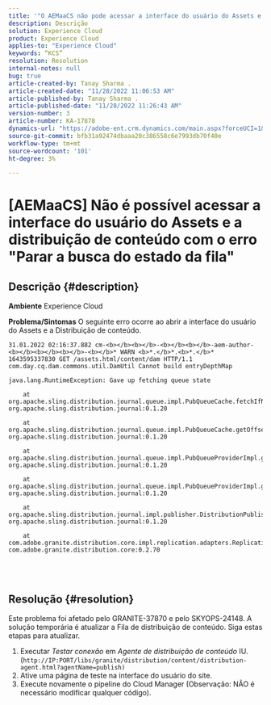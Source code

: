 ```yaml
---
title: '"O AEMaaCS não pode acessar a interface do usuário do Assets e a distribuição de conteúdo com o erro "Parar a busca do estado da fila\""'
description: Descrição
solution: Experience Cloud
product: Experience Cloud
applies-to: "Experience Cloud"
keywords: “KCS”
resolution: Resolution
internal-notes: null
bug: true
article-created-by: Tanay Sharma .
article-created-date: "11/28/2022 11:06:53 AM"
article-published-by: Tanay Sharma .
article-published-date: "11/28/2022 11:26:43 AM"
version-number: 3
article-number: KA-17878
dynamics-url: "https://adobe-ent.crm.dynamics.com/main.aspx?forceUCI=1&pagetype=entityrecord&etn=knowledgearticle&id=a3a974bf-0c6f-ed11-9562-6045bd006239"
source-git-commit: bfb31a92474dbaaa20c386558c6e7993db70f40e
workflow-type: tm+mt
source-wordcount: '101'
ht-degree: 3%

---
```


# [AEMaaCS] Não é possível acessar a interface do usuário do Assets e a distribuição de conteúdo com o erro &quot;Parar a busca do estado da fila&quot;

## Descrição {#description}

<b>Ambiente</b>
Experience Cloud


<b>Problema/Sintomas</b>
O seguinte erro ocorre ao abrir a interface do usuário do Assets e a Distribuição de conteúdo.




```
31.01.2022 02:16:37.882 cm-<b></b><b></b>-<b></b><b></b>-aem-author-<b></b><b></b><b></b>-<b></b>* WARN <b>*.</b>*.<b>*.</b>* 1643595337830 GET /assets.html/content/dam HTTP/1.1 com.day.cq.dam.commons.util.DamUtil Cannot build entryDepthMap

java.lang.RuntimeException: Gave up fetching queue state

    at org.apache.sling.distribution.journal.queue.impl.PubQueueCache.fetchIfNeeded(PubQueueCache.java:155) org.apache.sling.distribution.journal:0.1.20

    at org.apache.sling.distribution.journal.queue.impl.PubQueueCache.getOffsetQueue(PubQueueCache.java:117) org.apache.sling.distribution.journal:0.1.20

    at org.apache.sling.distribution.journal.queue.impl.PubQueueProviderImpl.getOffsetQueue(PubQueueProviderImpl.java:198) org.apache.sling.distribution.journal:0.1.20

    at org.apache.sling.distribution.journal.queue.impl.PubQueueProviderImpl.getQueue(PubQueueProviderImpl.java:173) org.apache.sling.distribution.journal:0.1.20

    at org.apache.sling.distribution.journal.impl.publisher.DistributionPublisher.getQueue(DistributionPublisher.java:226) org.apache.sling.distribution.journal:0.1.20

    at com.adobe.granite.distribution.core.impl.replication.adapters.ReplicationAgent.getQueue(ReplicationAgent.java:179) com.adobe.granite.distribution.core:0.2.70
```



<br> <br>



## Resolução {#resolution}


Este problema foi afetado pelo GRANITE-37870 e pelo SKYOPS-24148. A solução temporária é atualizar a Fila de distribuição de conteúdo. Siga estas etapas para atualizar.

1. Executar *Testar conexão* em *Agente de distribuição de conteúdo* IU. (`http://IP:PORT/libs/granite/distribution/content/distribution-agent.html?agentName=publish)`
2. Ative uma página de teste na interface do usuário do site.
3. Execute novamente o pipeline do Cloud Manager (Observação: NÃO é necessário modificar qualquer código).

